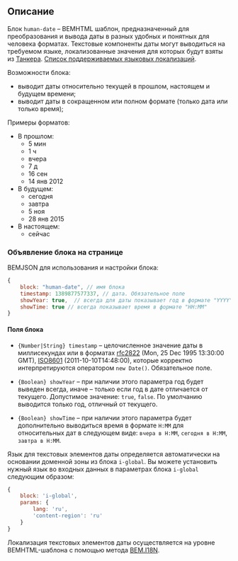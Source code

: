 ## Описание
Блок `human-date` – BEMHTML шаблон, предназначенный для преобразования и вывода даты в разных удобных и понятных для человека форматах.
Текстовые компоненты даты могут выводиться на требуемом языке, локализованные значения для которых будут взяты из [Танкера](http://2-10.lego.yandex-team.ru/doc/concept/localization.wiki.html#Tanker). [Список поддерживаемых языковых локализаций](http://2-10.lego.yandex-team.ru/doc/concept/localization.wiki.html#Podderzhivaemyelokali).

Возможности блока:

  * выводит даты относительно текущей в прошлом, настоящем и будущем времени;
  * выводит даты в сокращенном или полном формате (только дата или только время);


Примеры форматов:

  * В прошлом:
    * 5 мин
    * 1 ч
    * вчера
    * 7 д
    * 16 сен
    * 14 янв 2012
  * В будущем:
    * сегодня
    * завтра
    * 5 ноя
    * 28 янв 2015
  * В настоящем:
    * сейчас

### Объявление блока на странице

BEMJSON для использования и настройки блока:

```js
{
    block: "human-date", // имя блока
    timestamp: 1389877577337, // дата. Обязательное поле
    showYear: true,  // всегда для даты показывает год в формате "YYYY" (по умол. текущий год не выводится)
    showTime: true // всегда показывает время в формате "HH:MM"
}
```

#### Поля блока

* `{Number|String} timestamp` – целочисленное значение даты в миллисекундах или в форматах [rfc2822](http://tools.ietf.org/html/rfc2822#page-14) (Mon, 25 Dec 1995 13:30:00 GMT), [ISO8601](http://www.w3.org/TR/NOTE-datetime) (2011-10-10T14:48:00), которые корректно интерпретируются оператором `new Date()`. Обязательное поле.

* `{Boolean} showYear` – при наличии этого параметра год будет выведен всегда, иначе – только если год в дате отличается от текущего.
Допустимое значение: `true`, `false`.
По умолчанию выводится только год, отличный от текущего.

* `{Boolean} showTime` – при наличии этого параметра будет дополнительно выводиться время в формате `H:MM` для относительных дат в следующем виде: `вчера в H:MM`, `сегодня в H:MM`, `завтра в H:MM`.


Язык для текстовых элементов даты определяется автоматически на основании доменной зоны из блока `i-global`.
Вы можете установить нужный язык во входных данных в параметрах блока `i-global` следующим образом:

```javascript
{
    block: 'i-global',
    params: {
        lang: 'ru',
        'content-region': 'ru'
    }
}
```

Локализация текстовых элементов даты осуществляется на уровне BEMHTML-шаблона с помощью метода [BEM.I18N](http://2-10.lego.yandex-team.ru/doc/concept/localization.wiki.html#BEMI18N).
